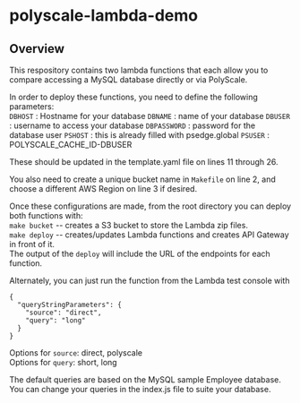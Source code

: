 # polyscale-lambda-demo

## Overview
This respository contains two lambda functions that each allow you to compare accessing a MySQL database directly or via PolyScale.

In order to deploy these functions, you need to define the following parameters:  
`DBHOST` : Hostname for your database
`DBNAME` : name of your database
`DBUSER` : username to access your database
`DBPASSWORD` : password for the database user
`PSHOST` : this is already filled with psedge.global
`PSUSER` : POLYSCALE_CACHE_ID-DBUSER

These should be updated in the template.yaml file on lines 11 through 26.

You also need to create a unique bucket name in `Makefile` on line 2, and choose a different AWS Region on line 3 if desired.

Once these configurations are made, from the root directory you can deploy both functions with:  
`make bucket` -- creates a S3 bucket to store the Lambda zip files.  
`make deploy` -- creates/updates Lambda functions and creates API Gateway in front of it.  
The output of the `deploy` will include the URL of the endpoints for each function. 

Alternately, you can just run the function from the Lambda test console with  
```
{
  "queryStringParameters": {
    "source": "direct",
    "query": "long"
  }
}
```  

Options for `source`: direct, polyscale  
Options for `query`: short, long  

The default queries are based on the MySQL sample Employee database. You can change your queries in the index.js file to suite your database.
